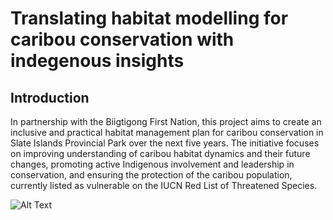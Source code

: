 # Translating habitat modelling for caribou conservation with indegenous insights


## Introduction

In partnership with the Biigtigong First Nation, this project aims to create an inclusive and practical habitat management plan for caribou conservation in Slate Islands Provincial Park over the next five years. The initiative focuses on improving understanding of caribou habitat dynamics and their future changes, promoting active Indigenous involvement and leadership in conservation, and ensuring the protection of the caribou population, currently listed as vulnerable on the IUCN Red List of Threatened Species.

![Alt Text](/Users/moseselleason/Desktop/ForGitHub/GitHub/Caribou-habitat-management-/data/Images/Caribou_SlateIsland_MosesElleason.JPG)
